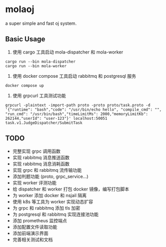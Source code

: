 # molaoj

a super simple and fast oj system.

## Basic Usage

1. 使用 cargo 工具启动 mola-dispatcher 和 mola-worker

``` shell
cargo run --bin mola-dispatcher 
cargo run --bin mola-worker 
```

1. 使用 docker compose 工具启动 rabbitmq 和 postgresql 服务

``` shell
docker compose up
```

1. 使用 grpcurl 工具测试功能

``` shell
grpcurl -plaintext -import-path proto -proto proto/task.proto -d '{"runtime": "bash","code": "/usr/bin/echo hello", "compile_cmd": "", "run_cmd": "/usr/bin/bash","timeLimitMs": 2000,"memoryLimitKb": 262144,"userId": "user-123"}' localhost:50051 task.v1.JudgeDispatcher/SubmitTask
```

## TODO

- 完整实现 grpc 调用函数
- 实现 rabbitmq 消息推送函数
- 实现 rabbitmq 消息消耗函数
- 实现 grpc 和 rabbitmq 流传输功能
- 添加判题功能 (proto, grpc_service...)
- 实现 worker 评测功能
- 给 dispatcher 和 worker 打包 docker 镜像，编写打包脚本
- 为 worker 添加 docker 和 nsjail 隔离
- 使用 k8s 等工具为 worker 实现动态扩容
- 为 grpc 和 rabbitmq 添加 tls 加密
- 为 postgresql 和 rabbitmq 实现连接池功能
- 添加 prometheus 监控端点
- 添加配置文件读取功能
- 添加前端演示界面
- 完善相关测试和文档

